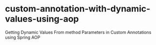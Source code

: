 # custom-annotation-with-dynamic-values-using-aop
Getting Dynamic Values From method Parameters in Custom Annotations using Spring AOP
